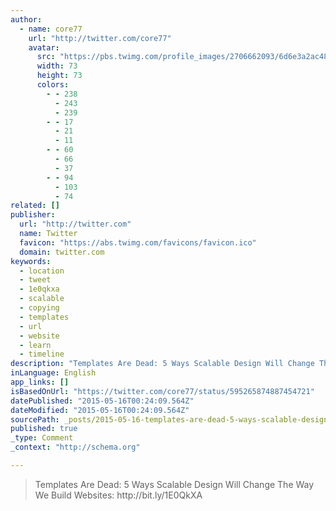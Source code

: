 ```yaml
---
author:
  - name: core77
    url: "http://twitter.com/core77"
    avatar:
      src: "https://pbs.twimg.com/profile_images/2706662093/6d6e3a2ac48b0d4a077a39bba1f03fc5_bigger.jpeg"
      width: 73
      height: 73
      colors:
        - - 238
          - 243
          - 239
        - - 17
          - 21
          - 11
        - - 60
          - 66
          - 37
        - - 94
          - 103
          - 74
related: []
publisher:
  url: "http://twitter.com"
  name: Twitter
  favicon: "https://abs.twimg.com/favicons/favicon.ico"
  domain: twitter.com
keywords:
  - location
  - tweet
  - 1e0qkxa
  - scalable
  - copying
  - templates
  - url
  - website
  - learn
  - timeline
description: "Templates Are Dead: 5 Ways Scalable Design Will Change The Way We Build Websites: http://bit.ly/1E0QkXA"
inLanguage: English
app_links: []
isBasedOnUrl: "https://twitter.com/core77/status/595265874887454721"
datePublished: "2015-05-16T00:24:09.564Z"
dateModified: "2015-05-16T00:24:09.564Z"
sourcePath: _posts/2015-05-16-templates-are-dead-5-ways-scalable-design-will-change-the-w.md
published: true
_type: Comment
_context: "http://schema.org"

---
```

> Templates Are Dead&colon; 5 Ways Scalable Design Will Change The Way We Build Websites&colon; http&colon;&sol;&sol;bit&period;ly&sol;1E0QkXA
